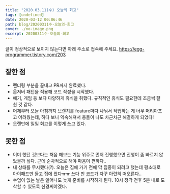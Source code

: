 ```yaml
---
title: "2020.03.11(수) 오늘의 회고"
tags: [undefined]
date: 2020-03-12 00:06:46
path: blog/20200311수-오늘의-회고
cover: ./no-image.png
excerpt: 20200311수-오늘의-회고
---
```

글이 정상적으로 보이지 않는다면 아래 주소로 접속해 주세요.
https://egg-programmer.tistory.com/203
## 잘한 점

*   랜더링 부분을 끝내고 PR까지 완료했다.
*   옵저버 패턴을 적용해 코드 작성을 시작했다.
*   얘기, 게임 등 보다 다양하게 휴식을 취했다. 규칙적인 휴식도 필요한데 조금씩 잘 쉰 것 같다.
*   어제부터 오늘 아침까지 브랜치를 feature마다 나눠서 작업하는 게 너무 머리아프고 어려웠는데, 하다 보니 익숙해져서 충돌이 나도 차근차근 해결하게 되었다!
*   오랜만에 일일 회고를 이렇게 쓰고 있다.

## 못한 점

*   이미 했던 것보다는 처음 해보는 기능 위주로 먼저 진행했으면 진행이 좀 빠르지 않았을까 싶다. 근데 순차적으로 해야 마음이 편하다..
*   내 상태를 무시했다(?). 오늘은 집에 가기 전에 막 집중이 되려고 했는데 평소대로 아이패드만 들고 집에 왔다ㅠㅠ 쓰다 만 코드가 자꾸 아련히 떠오른다..
*   수업이 없는 날은 일어나도 늦게 준비를 시작하게 된다. 10시 정각 전후 5분 내로 도착할 수 있도록 신경써야겠다.